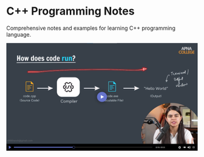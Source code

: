 # C++ Programming Notes
Comprehensive notes and examples for learning C++ programming language.

![C++ Logo](images/image.png) <!-- Add your screenshot here -->




